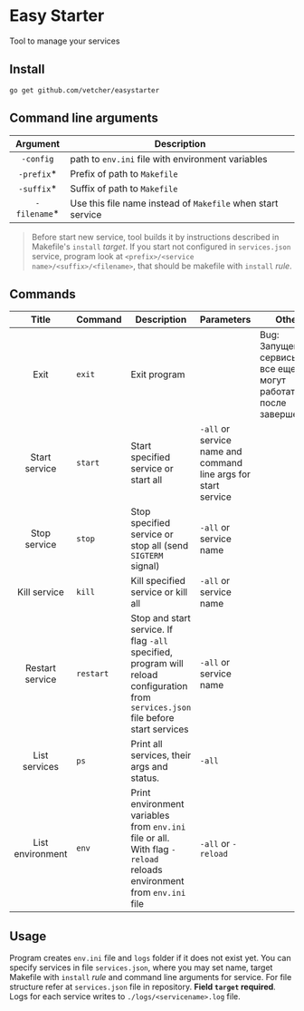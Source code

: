 # Easy Starter
Tool to manage your services

## Install
`go get github.com/vetcher/easystarter`

## Command line arguments
|Argument      |Description                                                 |
|:------------:|------------------------------------------------------------|
|`-config`     | path to `env.ini` file with environment variables          |
|`-prefix`*    | Prefix of path to `Makefile`                               |
|`-suffix`*    | Suffix of path to `Makefile`                               |
|`-filename`*  | Use this file name instead of `Makefile` when start service|

> Before start new service, tool builds it by instructions described in Makefile's `install` _target_. If you start not configured in `services.json` service,
> program look at `<prefix>/<service name>/<suffix>/<filename>`, that should be makefile with `install` _rule_.

## Commands

|        Title       | Command                   | Description                                                                                                                            | Parameters                                                     | Other                                                           |
|:------------------:|---------------------------|----------------------------------------------------------------------------------------------------------------------------------------|----------------------------------------------------------------|-----------------------------------------------------------------|
| Exit               | `exit`                    | Exit program                                                                                                                           |                                                                | Bug: Запущенные сервисы все еще могут работать после завершения |
| Start service      | `start`                   | Start specified service or start all                                                                                                   | `-all` or service name and command line args for start service |                                                                 |
| Stop service       | `stop`                    | Stop specified service or stop all (send `SIGTERM` signal)                                                                             | `-all` or service name                                         |                                                                 |
| Kill service       | `kill`                    | Kill specified service or kill all                                                                                                     | `-all` or service name                                         |                                                                 |
| Restart service    | `restart`                 | Stop and start service.  If flag `-all` specified, program will reload configuration from `services.json` file before start services   | `-all` or service name                                         |                                                                 |
| List services      | `ps`                      | Print all services, their args and status.                                                                                             | `-all`                                                         |                                                                 |
| List environment   | `env`                     | Print environment variables from `env.ini` file or all. With flag `-reload` reloads environment from `env.ini` file                    | `-all` or `-reload`                                            |                                                                 |

## Usage
Program creates `env.ini` file and `logs` folder if it does not exist yet.
You can specify services in file `services.json`, where you may set name, target Makefile with `install` _rule_ and command line arguments for service.
For file structure refer at `services.json` file in repository. __Field `target` required__.
Logs for each service writes to `./logs/<servicename>.log` file.
